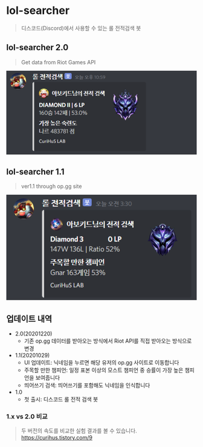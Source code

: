 # lol-searcher
> 디스코드(Discord)에서 사용할 수 있는 롤 전적검색 봇

## lol-searcher 2.0
> Get data from Riot Games API
<img src="/image/2.png" alt="Data" style="width: 700px;"/>

## lol-searcher 1.1
> ver1.1 through op.gg site
<img src="/image/1.PNG" alt ="Data" style="width: 700px;"/>



## 업데이트 내역

* 2.0(20201220)
    * 기존 op.gg 데이터를 받아오는 방식에서 Riot API를 직접 받아오는 방식으로 변경
* 1.1(20201029)
    * UI 업데이트: 닉네임을 누르면 해당 유저의 op.gg 사이트로 이동합니다
    * 주목할 만한 챔피언: 일정 표본 이상의 모스트 챔피언 중 승률이 가장 높은 챔피언을 보여줍니다
    * 띄어쓰기 검색: 띄어쓰기를 포함해도 닉네임을 인식합니다
* 1.0
    * 첫 출시: 디스코드 롤 전적 검색 봇

### 1.x vs 2.0 비교 
> 두 버전의 속도를 비교한 실험 결과를 볼 수 있습니다.
https://curihus.tistory.com/9
